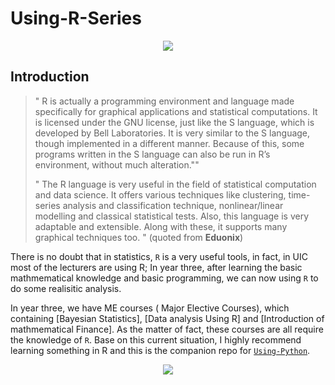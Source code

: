 # Using-R-Series

<center>
<img src="https://www.r-project.org/Rlogo.png">
</center>

## Introduction
> " R is actually a programming environment and language made specifically for graphical applications and statistical computations. It is licensed under the GNU license, just like the S language, which is developed by Bell Laboratories. It is very similar to the S language, though implemented in a different manner. Because of this, some programs written in the S language can also be run in R’s environment, without much alteration.""
>
> " The R language is very useful in the field of statistical computation and data science. It offers various techniques like clustering, time-series analysis and classification technique, nonlinear/linear modelling and classical statistical tests. Also, this language is very adaptable and extensible. Along with these, it supports many graphical techniques too. " (quoted from **Eduonix**)

There is no doubt that in statistics, `R` is a very useful tools, in fact, in UIC most of the lecturers are using R; In year three, after learning the basic mathmematical knowledge and basic programming, we can now using `R` to do some realisitic analysis.

In year three, we have ME courses ( Major Elective Courses), which containing [Bayesian Statistics], [Data analysis Using R] and [Introduction of mathmematical Finance]. As the matter of fact, these courses are all require the knowledge of `R`.
Base on this current situation, I highly recommend learning something in R and this is the companion repo for <a href="https://github.com/TerenceLiu98/Using-Python-Series">`Using-Python`</a>.

<center>
<img src="https://www.digitalvidya.com/wp-content/uploads/2018/03/r-vs-python-1170x630.jpg">
</center>
